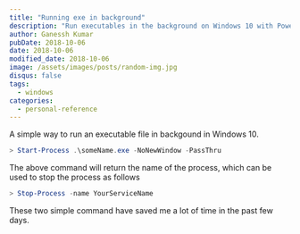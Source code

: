 ```yaml
---
title: "Running exe in background"
description: "Run executables in the background on Windows 10 with PowerShell. This guide covers step-by-step process management for efficient start and stop."
author: Ganessh Kumar
pubDate: 2018-10-06
date: 2018-10-06
modified_date: 2018-10-06
image: /assets/images/posts/random-img.jpg
disqus: false
tags:
  - windows
categories:
  - personal-reference
---
```


A simple way to run an executable file in backgound in Windows 10.

```powershell
> Start-Process .\someName.exe -NoNewWindow -PassThru
```

The above command will return the name of the process, which can be used to stop the process as follows

```powershell
> Stop-Process -name YourServiceName
```

These two simple command have saved me a lot of time in the past few days.